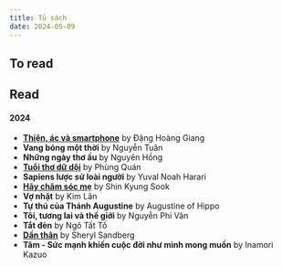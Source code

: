```yaml
---
title: Tủ sách
date: 2024-05-09
---
```

## To read


## Read

#### 2024
- [**Thiện, ác và smartphone**](braindump/thien-ac-va-smartphone) by Đặng Hoàng Giang
- **Vang bóng một thời** by Nguyễn Tuân
- **Những ngày thơ ấu** by Nguyên Hồng
- [**Tuổi thơ dữ dội**](/braindump/tuoi-tho-du-doi.md) by Phùng Quán
- **Sapiens lược sử loài người** by Yuval Noah Harari
- [**Hãy chăm sóc mẹ**](braindump/hay-cham-soc-me.md) by Shin Kyung Sook
- **Vợ nhặt** by Kim Lân
- **Tự thú của Thánh Augustine** by Augustine of Hippo
- **Tôi, tương lai và thế giới** by Nguyễn Phi Vân
- **Tắt đèn** by Ngô Tất Tố
- [**Dấn thân**](braindump/dan-than.md) by Sheryl Sandberg
- **Tâm - Sức mạnh khiến cuộc đời như mình mong muốn** by Inamori Kazuo
